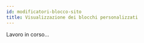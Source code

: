```yaml
---
id: modificatori-blocco-sito
title: Visualizzazione dei blocchi personalizzati
---
```


Lavoro in corso...